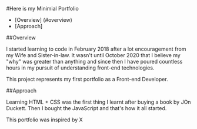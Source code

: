 #Here is my Minimial Portfolio 
* [Overview] (#overview)
* [Approach]

##Overview 

I started learning to code in February 2018 after a lot encouragement from my Wife and Sister-in-law. It wasn't until October 2020 that I believe my "why" was greater than anything and since then I have poured countless hours in my pursuit of understanding front-end technologies.

This project represents my first portfolio as a Front-end Developer.

##Approach

Learning HTML + CSS was the first thing I learnt after buying a book by JOn Duckett. Then I bought the JavaScript and that's how it all started.

This portfolio was inspired by X 

